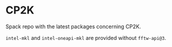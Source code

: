 # CP2K

Spack repo with the latest packages concerning CP2K.

`intel-mkl` and `intel-oneapi-mkl` are provided without `fftw-api@3`.
